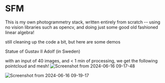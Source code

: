 # SFM
This is my own photogrammetry stack, written entirely from scratch -- using no vision libraries such as opencv, and doing just some good old fashioned linear algebra!

still cleaning up the code a bit, but here are some demos

Statue of Gustav II Adolf (in Sweden)

with an input of 40 images, and < 1 min of processing, we get the following pointcloud and mesh!
![Screenshot from 2024-06-16 09-17-48](https://github.com/meshvaD/SFM/assets/79111376/16e1e7c7-0e4f-4044-b742-f2eb45237253)

![Screenshot from 2024-06-16 09-19-17](https://github.com/meshvaD/SFM/assets/79111376/e1314ec5-04a7-49c8-a58c-81f32a9250b5)
